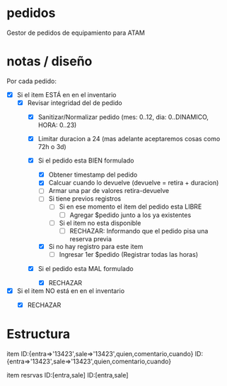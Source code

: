 # pedidos
Gestor de pedidos de equipamiento para ATAM

# notas / diseño
Por cada pedido:

* [x] Si el item ESTÁ en en el inventario 
    - [x] Revisar integridad del de pedido
        + [x] Sanitizar/Normalizar pedido (mes: 0..12, dia: 0..DINAMICO, HORA: 0..23)
        + [x] Limitar duracion a 24 (mas adelante aceptaremos cosas como 72h o 3d)

        + [x] Si el pedido esta BIEN formulado
            * [x] Obtener timestamp del pedido
            * [x] Calcuar cuando lo devuelve (devuelve = retira + duracion)
            * [ ] Armar una par de valores retira-devuelve 
            * [ ] Si tiene previos registros 
                * [ ] Si en ese momento el item del pedido esta LIBRE
                    * [ ] Agregar $pedido junto a los ya existentes
                * [ ] Si el item no esta disponible
                    * [ ] RECHAZAR: Informando que el pedido pisa una reserva previa

            * [x] Si no hay registro para este item
                * [ ] Ingresar 1er $pedido (Registrar todas las horas)

        + [x] Si el pedido esta MAL formulado
            * [x] RECHAZAR

* [x] Si el item NO está en en el inventario
    - [x] RECHAZAR




# Estructura 

item
    ID:{entra=>'13423',sale=>'13423',quien,comentario,cuando}
    ID:{entra=>'13423',sale=>'13423',quien,comentario,cuando}
    

item
    resrvas
        ID:[entra,sale]
        ID:[entra,sale]